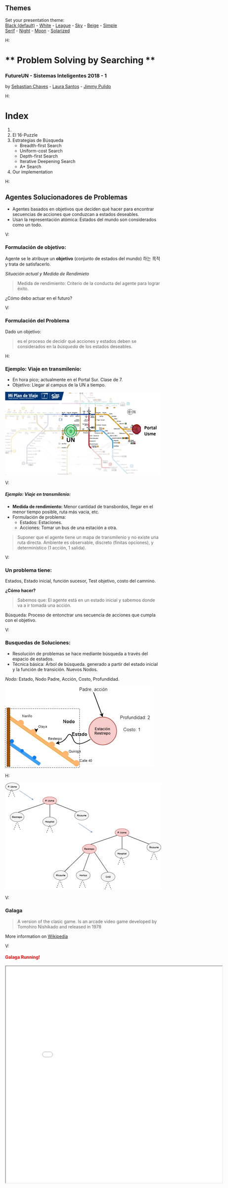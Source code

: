 <section id="themes">
	<h2>Themes</h2>
		<p>
			Set your presentation theme: <br>
			<!-- Hacks to swap themes after the page has loaded. Not flexible and only intended for the reveal.js demo deck. -->
			<a href="#" onclick="document.getElementById('theme').setAttribute('href','css/theme/black.css'); return false;">Black (default)</a> -
			<a href="#" onclick="document.getElementById('theme').setAttribute('href','css/theme/white.css'); return false;">White</a> -
			<a href="#" onclick="document.getElementById('theme').setAttribute('href','css/theme/league.css'); return false;">League</a> -
			<a href="#" onclick="document.getElementById('theme').setAttribute('href','css/theme/sky.css'); return false;">Sky</a> -
			<a href="#" onclick="document.getElementById('theme').setAttribute('href','css/theme/beige.css'); return false;">Beige</a> -
			<a href="#" onclick="document.getElementById('theme').setAttribute('href','css/theme/simple.css'); return false;">Simple</a> <br>
			<a href="#" onclick="document.getElementById('theme').setAttribute('href','css/theme/serif.css'); return false;">Serif</a> -
			<a href="#" onclick="document.getElementById('theme').setAttribute('href','css/theme/night.css'); return false;">Night</a> -
			<a href="#" onclick="document.getElementById('theme').setAttribute('href','css/theme/moon.css'); return false;">Moon</a> -
			<a href="#" onclick="document.getElementById('theme').setAttribute('href','css/theme/solarized.css'); return false;">Solarized</a>
		</p>
</section>

H:

# ** Problem Solving by Searching **
### FutureUN - Sistemas Inteligentes 2018 - 1
by  [Sebastian Chaves](https://github.com/adamantwharf) - [Laura Santos](https://github.com/lsfinite) - [Jimmy Pulido](https://github.com/jiapulidoar)

H:

# Index

<!-- .slide: data-background="#7E2121" -->
 1.  <!-- .element: class="fragment" data-fragment-index="1"-->
 1. El 16-Puzzle  <!-- .element: class="fragment" data-fragment-index="2"-->
 1. Estrategias de Búsqueda <!-- .element: class="fragment" data-fragment-index="3"-->
	* Breadth-first Search <!-- .element: class="fragment" data-fragment-index="3"-->
	* Uniform-cost Search <!-- .element: class="fragment" data-fragment-index="3"-->
	* Depth-first Search <!-- .element: class="fragment" data-fragment-index="3"-->
	* Iterative Deepening Search <!-- .element: class="fragment" data-fragment-index="3"-->
	* A* Search <!-- .element: class="fragment" data-fragment-index="3"-->
 1. Our implementation <!-- .element: class="fragment" data-fragment-index="4"-->

H:

## Agentes Solucionadores de Problemas
<!-- .slide: data-background="#005050" -->
* Agentes basados en objetivos que deciden qué hacer para encontrar secuencias de acciones que conduzcan a estados deseables.
* Usan la representación atómica: Estados del mundo son considerados como un todo.

V:
### Formulación de objetivo:
Agente se le atribuye un **objetivo** (conjunto de estados del mundo) 하는 목적  y trata de satisfacerlo.

*Situación actual y Medida de Rendimieto*
>Medida de rendimiento: Criterio de la conducta del agente para lograr éxito.

¿Cómo debo actuar en el futuro?  <!-- .element: class="fragment" data-fragment-index="1"-->

V:

 ### Formulación del Problema

Dado un objetivo:
> es el proceso de decidir qué acciones y estados deben se considerados en la *búsqueda* de los estados deseables.

H:
### Ejemplo: Viaje en transmilenio:

<!-- .slide: data-background="#FFFFFF" -->
* En hora pico; actualmente en el Portal Sur. Clase de 7.
* Objetivo: Llegar al campus de la UN a tiempo.

<img src="map.jpg"> </img>

V:
##### Ejemplo: Viaje en transmilenio:
* **Medida de rendimiento:** Menor cantidad de transbordos, llegar en el menor tiempo posible, ruta más vacia, etc.
* Formulación de problema:
	* Estados: Estaciones.
	* Acciones: Tomar un bus de una estación a otra.

> Suponer que el agente tiene un mapa de transmilenio y no existe una ruta directa. Ambiente es observable, discreto (finitas opciones), y determinístico (1 acción, 1 salida).

V:
### Un problema tiene:

Estados, Estado inicial, función sucesor, Test objetivo, costo del camnino.

**¿Cómo hacer?**
> Sabemos que: El agente está en un estado inicial y sabemos donde va a ir tomada una acción.

Búsqueda: Proceso de entonctrar uns secuencia de acciones que cumpla con el objetivo.


V:
<!-- .slide: data-background="#FFFFFF" -->

### Busquedas de Soluciones:

<!-- .slide: data-background="#7E2121" -->

* Resolución de problemas se hace mediante búsqueda a través del espacio de estados.
* Técnica básica: Árbol de búsqueda.  generado a partir del estado inicial y la función de transición. Nuevos Nodos.


*Nodo:* Estado, Nodo Padre, Acción, Costo, Profundidad.


<img src="tree.png"> </img>


H:
<!-- .slide: data-background="#FFFFFF" -->

<img src="expa.png"> </img>

V:
### Galaga
<!-- .slide: data-background="#7E2121"  -->
  >A version of the clasic game. Is an arcade video game developed by Tomohiro Nishikado and released in 1978 <!-- .element: class="fragment" data-fragment-index="1"-->

More information on [Wikipedia](https://en.wikipedia.org/wiki/Space_Invaders) <!-- .element: class="fragment" data-fragment-index="1"-->

V:
#### <font color="red">Galaga Running! </font>
<!-- .slide: data-background="#000000"  -->
<iframe src="sketches/Galaga.html" width="700" height="700" align="center">


V:
### Clouds
  > How far can you go?? The sky is the limit. With this game you will jump the higher you can. Just move te bus with the mouse to go up.

The inspiration for this game was the experience as a gamer. <!-- .element: class="fragment" data-fragment-index="1"-->

V:
#### Transmi-Cloud Running...
<iframe src="sketches/Clouds.html" width="700" height="700" align="center">

V:
## Sticks
> This game was based on the Towers of Hanoi. This Puzzle is a mathematical game invented in 1883 by the French mathematician Edouard Lucas.


The more you play, the more difficult it will become.

For more information, on [Wikipedia]( https://es.wikipedia.org/wiki/Torres_de_Hanói)

V:
#### Sticks Running...
<iframe src="sketches/Stick.html" width="700" height="700" align="center">

V:
## Colors
<!-- .slide: data-background="#7E2121"  -->
> This game consist of let the drop fall in the correct color cube. The drop will follow the mouse position.If you lose, just ckick any part of the canvas, a the game will start again.  
V:
#### Colors Running...
<iframe src="sketches/Colors.html" width="700" height="700" align="center">

V:

## Bounce
 >Version of the classic game of the red ball that have to pass thought different mazes to achive their goal. The ball obeys the up/down, right/left arrows of the keyboard.

V:
#### Bounce Running...
<iframe src="sketches/Bounce.html" width="700" height="700" align="center">

V:
## Resume
| The games   | How to play them                 |
| ------------|:--------------------------------:|
| Galaga      | Up/down arrows and mouse press   |
| Clouds      | With the position of the mouse   |  
| Sticks      | Ckick the towers with the mouse  |
| Colors      | Follow the mouse position        |
|Bounce       | Use your keyboard arrows to play |

H:

## Now Available for web:  

<font color="black"> http:// futureun.github.io/FutureGame </font>
<!-- .slide: data-background="#2E9AFE"  -->



V:
## References

* [P5*JS](http://p5js.org/)
* [P5.PLay](http://p5play.molleindustria.org/)
* [Sounds Resources](http://www.sounds-resource.com/)

